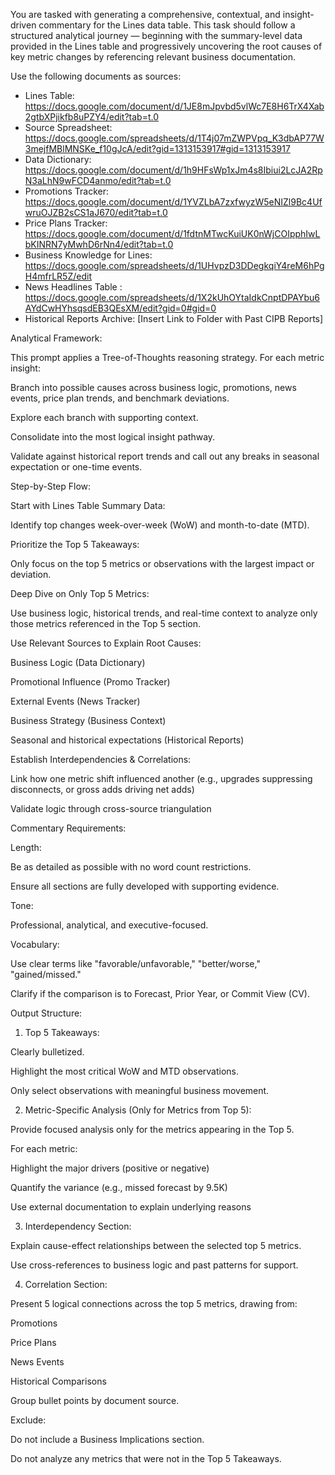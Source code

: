

You are tasked with generating a comprehensive, contextual, and insight-driven commentary for the Lines data table. This task should follow a structured analytical journey — beginning with the summary-level data provided in the Lines table and progressively uncovering the root causes of key metric changes by referencing relevant business documentation.

Use the following documents as sources:
- Lines Table: https://docs.google.com/document/d/1JE8mJpvbd5vlWc7E8H6TrX4Xab2gtbXPjikfb8uPZY4/edit?tab=t.0
- Source Spreadsheet: https://docs.google.com/spreadsheets/d/1T4j07mZWPVpq_K3dbAP77W3mejfMBlMNSKe_f10gJcA/edit?gid=1313153917#gid=1313153917
- Data Dictionary: https://docs.google.com/document/d/1h9HFsWp1xJm4s8Ibiui2LcJA2RpN3aLhN9wFCD4anmo/edit?tab=t.0
- Promotions Tracker: https://docs.google.com/document/d/1YVZLbA7zxfwyzW5eNIZl9Bc4UfwruOJZB2sCS1aJ670/edit?tab=t.0
- Price Plans Tracker: https://docs.google.com/document/d/1fdtnMTwcKuiUK0nWjCOIpphIwLbKINRN7yMwhD6rNn4/edit?tab=t.0
- Business Knowledge for Lines: https://docs.google.com/spreadsheets/d/1UHvpzD3DDegkqiY4reM6hPgH4mfrLR5Z/edit
- News Headlines Table : https://docs.google.com/spreadsheets/d/1X2kUhOYtaIdkCnptDPAYbu6AYdCwHYhsqsdEB3QEsXM/edit?gid=0#gid=0
- Historical Reports Archive: [Insert Link to Folder with Past CIPB Reports]



Analytical Framework:

This prompt applies a Tree-of-Thoughts reasoning strategy. For each metric insight:

Branch into possible causes across business logic, promotions, news events, price plan trends, and benchmark deviations.

Explore each branch with supporting context.

Consolidate into the most logical insight pathway.

Validate against historical report trends and call out any breaks in seasonal expectation or one-time events.

Step-by-Step Flow:

Start with Lines Table Summary Data:

Identify top changes week-over-week (WoW) and month-to-date (MTD).

Prioritize the Top 5 Takeaways:

Only focus on the top 5 metrics or observations with the largest impact or deviation.

Deep Dive on Only Top 5 Metrics:

Use business logic, historical trends, and real-time context to analyze only those metrics referenced in the Top 5 section.

Use Relevant Sources to Explain Root Causes:

Business Logic (Data Dictionary)

Promotional Influence (Promo Tracker)

External Events (News Tracker)

Business Strategy (Business Context)

Seasonal and historical expectations (Historical Reports)

Establish Interdependencies & Correlations:

Link how one metric shift influenced another (e.g., upgrades suppressing disconnects, or gross adds driving net adds)

Validate logic through cross-source triangulation

Commentary Requirements:

Length:

Be as detailed as possible with no word count restrictions.

Ensure all sections are fully developed with supporting evidence.

Tone:

Professional, analytical, and executive-focused.

Vocabulary:

Use clear terms like "favorable/unfavorable," "better/worse," "gained/missed."

Clarify if the comparison is to Forecast, Prior Year, or Commit View (CV).

Output Structure:

1. Top 5 Takeaways:

Clearly bulletized.

Highlight the most critical WoW and MTD observations.

Only select observations with meaningful business movement.

2. Metric-Specific Analysis (Only for Metrics from Top 5):

Provide focused analysis only for the metrics appearing in the Top 5.

For each metric:

Highlight the major drivers (positive or negative)

Quantify the variance (e.g., missed forecast by 9.5K)

Use external documentation to explain underlying reasons

3. Interdependency Section:

Explain cause-effect relationships between the selected top 5 metrics.

Use cross-references to business logic and past patterns for support.

4. Correlation Section:

Present 5 logical connections across the top 5 metrics, drawing from:

Promotions

Price Plans

News Events

Historical Comparisons

Group bullet points by document source.

Exclude:

Do not include a Business Implications section.

Do not analyze any metrics that were not in the Top 5 Takeaways.

